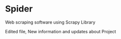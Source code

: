 # Spider
Web scraping software using Scrapy Library

Edited file, New information and updates about Project
